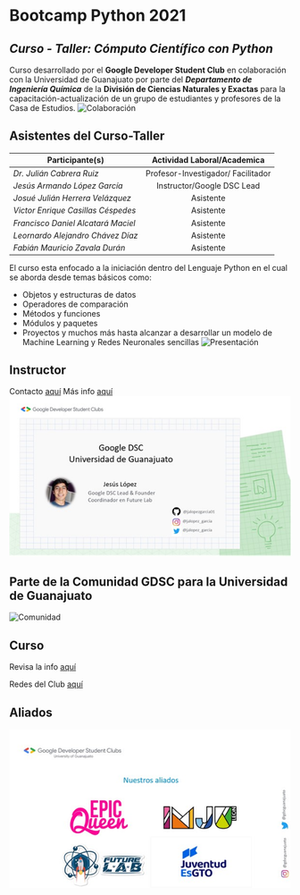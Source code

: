 # Bootcamp Python 2021 

## _**Curso - Taller: Cómputo Científico con Python**_

Curso desarrollado por el **Google Developer Student Club** en colaboración con la Universidad de Guanajuato por parte del _**Departamento de Ingeniería Química**_ de la **División de Ciencias Naturales y Exactas** para la capacitación-actualización de un grupo de estudiantes y profesores de la Casa de Estudios. 
![Colaboración](assets/colaboración.jpg)

## Asistentes del Curso-Taller

| Participante(s)                         | Actividad Laboral/Academica                |
| -----------------------------------     |:------------------------------------------:|
| _Dr. Julián Cabrera Ruiz_               | Profesor-Investigador/ Facilitador         |
| _Jesús Armando López García_            | Instructor/Google DSC Lead                 |
| _Josué Julián Herrera Velázquez_        | Asistente                                  |
| _Victor Enrique Casillas Céspedes_      | Asistente                                  |
| _Francisco Daniel Alcatará Maciel_      | Asistente                                  |
| _Leornardo Alejandro Chávez Díaz_       | Asistente                                  |
| _Fabián Mauricio Zavala Durán_          | Asistente                                  |


El curso esta enfocado a la iniciación dentro del Lenguaje Python en el cual se aborda desde temas básicos como:
* Objetos y estructuras de datos
* Operadores de comparación
* Métodos y funciones
* Módulos y paquetes
* Proyectos y muchos más hasta alcanzar a desarrollar un modelo de Machine Learning y Redes Neuronales sencillas
![Presentación](assets/presentación.jpg)

## Instructor 

Contacto [aquí](https://gdsc.community.dev/u/mjy5a9/#/about)
Más info [aquí](https://linktr.ee/jalopez_garcia)
![Contacto](assets/instructor.jpg)

## Parte de la Comunidad GDSC para la Universidad de Guanajuato

![Comunidad](assets/core_team.jpg)

## Curso
Revisa la info [aquí](https://gdsc.community.dev/e/m9wxj8/)

Redes del Club [aquí](https://linktr.ee/gdscguanajuato)

## Aliados

![Aliados](assets/aliados.jpg)
